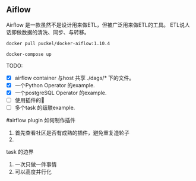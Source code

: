 ## Aiflow
Airflow 是一款虽然不是设计用来做ETL，但被广泛用来做ETL的工具。
ETL说人话即做数据的清洗、同步、与转移。


```bash
docker pull puckel/docker-aiflow:1.10.4

docker-compose up
```

TODO:
* [x]  airflow container 与host 共享 ./dags/* 下的文件。
* [x] 一个Python Operator 的example.
* [x] 一个postgreSQL Operator 的example.
* [ ] 使用插件的🌰
* [ ] 多个task 的级联example.

#airflow plugin
如何制作插件
1. 首先查看社区是否有成熟的插件，避免重复造轮子
2. 

task 的边界
1. 一次只做一件事情
2. 可以高度并行化